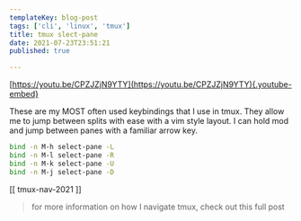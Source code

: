 ```yaml
---
templateKey: blog-post
tags: ['cli', 'linux', 'tmux']
title: tmux slect-pane
date: 2021-07-23T23:51:21
published: true

---
```


[https://youtu.be/CPZJZjN9YTY](https://youtu.be/CPZJZjN9YTY){.youtube-embed}

These are my MOST often used keybindings that I use in tmux.  They allow me to
jump between splits with ease with a vim style layout.  I can hold mod and jump
between panes with a familiar arrow key.

``` bash
bind -n M-h select-pane -L
bind -n M-l select-pane -R
bind -n M-k select-pane -U
bind -n M-j select-pane -D
```

[[ tmux-nav-2021 ]]

> for more information on how I navigate tmux, check out this full post
